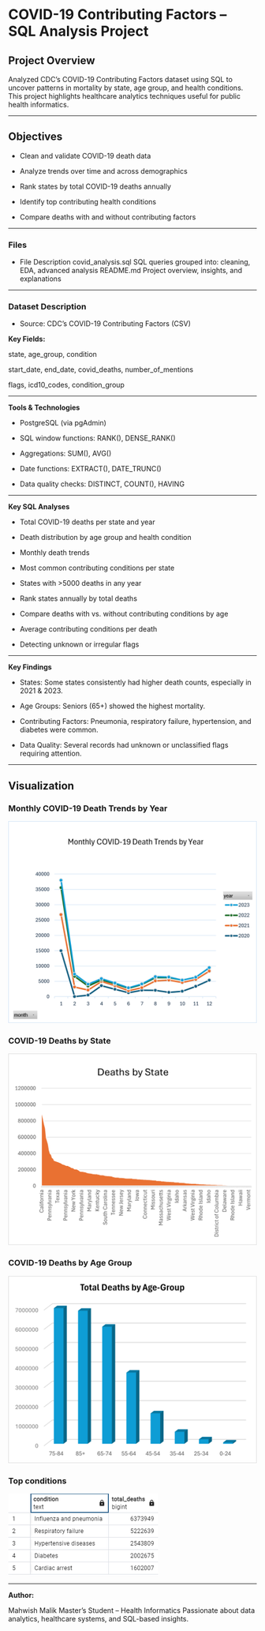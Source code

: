 # COVID-19 Contributing Factors – SQL Analysis Project

## Project Overview
Analyzed CDC’s COVID-19 Contributing Factors dataset using SQL to uncover patterns in mortality by state, age group, and health conditions. This project highlights healthcare analytics techniques useful for public health informatics.

---

## Objectives
- Clean and validate COVID-19 death data

- Analyze trends over time and across demographics

- Rank states by total COVID-19 deaths annually

- Identify top contributing health conditions

- Compare deaths with and without contributing factors

---

### Files
- File	Description
covid_analysis.sql	SQL queries grouped into: cleaning, EDA, advanced analysis
README.md	Project overview, insights, and explanations

---

### Dataset Description
- Source: CDC’s COVID-19 Contributing Factors (CSV)

**Key Fields:**

state, age_group, condition

start_date, end_date, covid_deaths, number_of_mentions

flags, icd10_codes, condition_group

---

**Tools & Technologies**
- PostgreSQL (via pgAdmin)

- SQL window functions: RANK(), DENSE_RANK()

- Aggregations: SUM(), AVG()

- Date functions: EXTRACT(), DATE_TRUNC()

- Data quality checks: DISTINCT, COUNT(), HAVING

---

**Key SQL Analyses**

- Total COVID-19 deaths per state and year

- Death distribution by age group and health condition

- Monthly death trends

- Most common contributing conditions per state

- States with >5000 deaths in any year

- Rank states annually by total deaths

- Compare deaths with vs. without contributing conditions by age

- Average contributing conditions per death

- Detecting unknown or irregular flags

---

**Key Findings**

- States: Some states consistently had higher death counts, especially in 2021 & 2023.

- Age Groups: Seniors (65+) showed the highest mortality.

- Contributing Factors: Pneumonia, respiratory failure, hypertension, and diabetes were common.

- Data Quality: Several records had unknown or unclassified flags requiring attention.

---

## Visualization

### Monthly COVID-19 Death Trends by Year
![Monthly Trends](assets/monthly_trends_by_year.png)

### COVID-19 Deaths by State
![Statewise Deaths](assets/state_deaths.png)

### COVID-19 Deaths by Age Group
![Deaths by Age Group](assets/deaaths_by_age_group.png)

### Top conditions
![Top conditions](assets/top_conditions.png)

---

**Author:**

Mahwish Malik
Master’s Student – Health Informatics
Passionate about data analytics, healthcare systems, and SQL-based insights.
